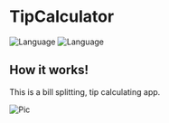 # TipCalculator

![Language](https://img.shields.io/badge/Swift-5.0-orange.svg)
![Language](https://img.shields.io/badge/iOS-13.0-orange.svg)

## How it works!
<p>This is a bill splitting, tip calculating app.</p> 


![Pic](https://user-images.githubusercontent.com/39883704/73148845-57271680-408c-11ea-80bb-cc1b6d2625e7.gif)

